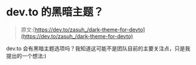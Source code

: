 # dev.to 的黑暗主题？

> 原文:[https://dev.to/zasuh_/dark-theme-for-devto](https://dev.to/zasuh_/dark-theme-for-devto)

dev.to 会有黑暗主题选项吗？我知道这可能不是团队目前的主要关注点，只是我提出的一个想法:)